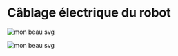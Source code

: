 
# Câblage électrique du robot

![mon beau svg](https://rawgithub.com/crepp/fauteuil_elec/master/cablage_elec.svg)



![mon beau svg](https://rawgithub.com/crepp/fauteuil_elec/master/test.svg)


